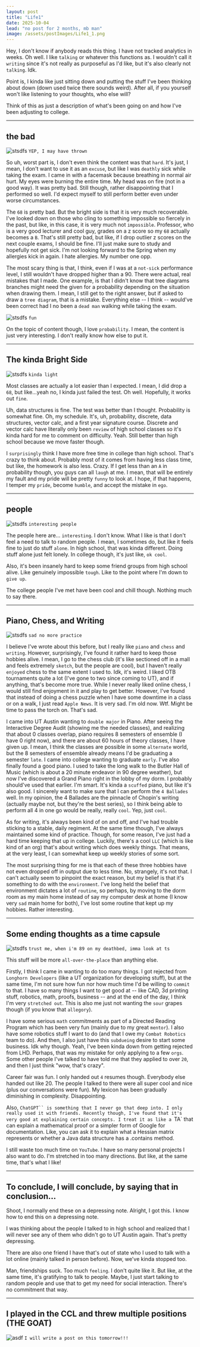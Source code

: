 ```yaml
---
layout: post
title: "Life1"
date: 2025-10-04
lead: "no post for 2 months, mb man"
image: /assets/postImages/Life1_1.png
---
```


Hey, I don't know if anybody reads this thing. I have not tracked analytics in weeks. Oh well. I like `talking` or whatever this functions as. I wouldn't call it `writing` since it's not really as purposeful as I'd like, but it's also clearly not `talking`. Idk. 

Point is, I kinda like just sitting down and putting the stuff I've been thinking about down (down used twice there sounds weird). After all, if you yourself won't like listening to your thoughts, who else will?

Think of this as just a description of what's been going on and how I've been adjusting to college.

***

## the bad
![stsdfs](/assets/postImages/Life1_2.jpeg "The very very bad")
`YEP, I may have thrown`

So uh, worst part is, I don't even think the content was that `hard`. It's just, I mean, I don't want to use it as an `excuse`, but like I was `deathly` sick while taking the exam. I came in with a facemask because breathing in normal air hurt. My eyes were burning the entire time. My head was on fire (not in a good way). It was pretty bad. Still though, rather disappointing that I performed so well. I'd expect myself to still perform better even under worse circumstances.

The `68` is pretty bad. But the bright side is that it is very much recoverable. I've looked down on those who cling to something impossible so fiercely in the past, but like, in this case, it is very much not `impossible`. Professor, who is a very good lecturer and cool guy, grades on a z score so my `68` actually becomes a `B`. That's still pretty bad, but like, if I drop outlier z scores on the next couple exams, I should be fine. I'll just make sure to study and hopefully not get sick. I'm not looking forward to the Spring when my allergies kick in again. I hate allergies. My number one opp.

The most scary thing is that, I think, even if I was at a `not-sick` performance level, I still wouldn't have dropped higher than a 90. There were actual, real mistakes that I made. One example, is that I didn't know that tree diagrams branches might need the given for a probability depending on the situation when drawing them. I mean, I still get to the right answer, but if asked to draw a `tree diagram`, that is a mistake. Everything else -- I think -- would've been correct had I no been a `dead man` walking while taking the exam.

![stsdfs](/assets/postImages/Life1_21.jpeg "c")
`fun`

On the topic of content though, I love `probability`. I mean, the content is just very interesting. I don't really know how else to put it. 

*** 

## The kinda Bright Side
![stsdfs](/assets/postImages/Life1_3.jpeg "light")
`kinda light`

Most classes are actually a lot easier than I expected. I mean, I did drop a `68`, but like...yeah no, I kinda just failed the test. Oh well. Hopefully, it works out `fine`. 

Uh, data structures is fine. The test was better than I thought. Probability is somewhat fine. Oh, my schedule. It's, uh, probability, discrete, data structures, vector calc, and a first year signature course. Discrete and vector calc have literally only been `review` of high school classes so it's kinda hard for me to comment on difficulty. Yeah. Still better than high school because we move faster though.

I `surprisingly` think I have more free time in college than high school. That's crazy to think about. Probably most of it comes from having less class time, but like, the homework is also less. Crazy. If I get less than an `A` in probability though, you guys can all `laugh` at me. I mean, that will be entirely my fault and my pride will be pretty `funny` to look at. I hope, if that happens, I temper my `pride`, become `humble`, and accept the mistake in `ego`.

***

## people
![stsdfs](/assets/postImages/Life1_4.png "people")
`interesting people`

The people here are... `interesting`. I don't know. What I like is that I don't feel a need to talk to random people. I mean, I sometimes do, but like it feels fine to just do stuff `alone`. In high school, that was kinda different. Doing stuff alone just felt lonely. In college though, it's just like, `ok cool`. 

Also, it's been insanely hard to keep some friend groups from high school alive. Like genuinely impossible `tough`. Like to the point where I'm down to `give up`.

The college people I've met have been cool and chill though. Nothing much to say there. 

***

## Piano, Chess, and Writing
![stsdfs](/assets/postImages/Life1_5.png "offf, oh i mean t ooooof")
`sad no more practice`

I believe I've wrote about this before, but I really like `piano` and `chess` and `writing`. However, surprisingly, I've found it rather hard to keep those hobbies alive. I mean, I go to the chess club (it's like sectioned off in a mall and feels extremely `sketch`, but the people are cool), but I haven't really `enjoyed` chess to the same extent I used to. Idk, it's weird. I liked OTB tournaments quite a lot (I've gone to two since coming to UT), and if anything, that's become more true. While I never really liked online chess, I would still find enjoyment in it and play to get better. However, I've found that instead of doing a chess puzzle when I have some downtime in a class or on a walk, I just read `Apple News`. It is very sad. I'm old now. Wtf. Might be time to pass the torch on. That's sad.

I came into UT Austin wanting to `double major` in Piano. After seeing the Interactive Degree Audit (showing me the needed classes), and realizing that about 0 classes overlap, piano requires 8 semesters of ensemble (I have 0 right now), and there are about 60 hours of theory classes, I have given up. I mean, I think the classes are possible in some `alternate` world, but the 8 semesters of ensemble already means I'd be graduating a semester `late`. I came into college wanting to graduate `early`. 
I've also finally found a good piano. I used to take the long walk to the Butler Hall of Music (which is about a 20 minute endeavor in 90 degree weather), but now I've discovered a Grand Piano right in the lobby of my dorm. I probably should've used that earlier. I'm smart. It's kinda a `scuffed` piano, but like it's also good. I sincerely want to make sure that I can perform the `4 Ballades` well. In my opinion, the 4 Ballades are the pinnacle of Chopin's writing (actually maybe not, but they're the best series), so I think being able to perform all 4 in one go would be really, really `cool`. Yep, just `cool`.

As for writing, it's always been kind of on and off, and I've had trouble sticking to a stable, daily regiment. At the same time though, I've always maintained some kind of practice. Though, for some reason, I've just had a hard time keeping that up in college. Luckily, there's a cool `LLC` (which is like kind of an org) that's about writing which does weekly things. That means, at the very least, I can somewhat keep up weekly stories of some sort.

The most surprising thing for me is that each of these three hobbies have not even dropped off in output due to less time. No, strangely, it's not that. I can't actually seem to pinpoint the exact reason, but my belief is that it's something to do with the `environment`. I've long held the belief that environment dictates a lot of `routine`, so perhaps, by moving to the dorm room as my main home instead of say my computer desk at home (I know very `sad` main home for both), I've lost some routine that kept up my hobbies. Rather interesting.

***

## Some ending thoughts as a time capsule

![stsdfs](/assets/postImages/Life1_6.png "time capsule")
`trust me, when i'm 89 on my deathbed, imma look at ts`

This stuff will be more `all-over-the-place` than anything else. 

Firstly, I think I came in wanting to do too many things. I got rejected from `Longhorn Developers` (like a UT organization for developing stuff), but at the same time, I'm not sure how fun nor how much time I'd be willing to `commit` to that. I have so many things I want to get good at -- like CAD, 3d printing stuff, robotics, math, proofs, business -- and at the end of the day, I think I'm very `stretched out`. This is also me just not wanting the `sour` grapes though (if you know that `allegory`).

I have some serious `math` commitments as part of a Directed Reading Program which has been very fun (mainly due to my great `mentor`). I also have some robotics stuff I want to do (and that I owe my `Combat Robotics` team to do). And then, I also just have this `subdueing` desire to start some business. Idk why though. Yeah, I've been kinda down from getting rejected from LHD. Perhaps, that was my mistake for only applying to a few `orgs`. Some other people I've talked to have told me that they applied to over `20`, and then I just think "wow, that's crazy".

Career fair was fun. I only handed out `4` resumes though. Everybody else handed out like 20. The people I talked to there were all super cool and nice (plus our conversations were fun). My lexicon has been gradually diminishing in complexity. Disappointing.

Also, `ChatGPT`` is something that I never go that deep into. I only really used it with friends. Recently though, I've found that it's very good at explaining certain concepts. I treat it as like a `TA` that can explain a mathematical proof or a simpler form of Google for documentation. Like, you can ask it to explain what a Hessian matrix represents or whether a Java data structure has a .contains method.  

I still waste too much time on `YouTube`. I have so many personal projects I also want to do. I'm stretched in too many directions. But like, at the same time, that's what I like!

***

## To conclude, I will conclude, by saying that in conclusion...

Shoot, I normally end these on a depressing note. Alright, I got this. I know how to end this on a depressing note.

I was thinking about the people I talked to in high school and realized that I will never see any of them who didn't go to UT Austin again. That's pretty depressing. 

There are also one friend I have that's out of state who I used to talk with a lot online (mainly talked in person before). Now, we've kinda stopped too.

Man, friendships suck. Too much `feeling`. I don't quite like it. But like, at the same time, it's gratifying to talk to people. Maybe, I just start talking to random people and use that to get my need for social interaction. There's no commitment that way.

***

## I played in the CCL and threw multiple positions (THE GOAT)
![asdf](/assets/postImages/Life1_7.png "The goat")
`I will write a post on this tomorrow!!!`
